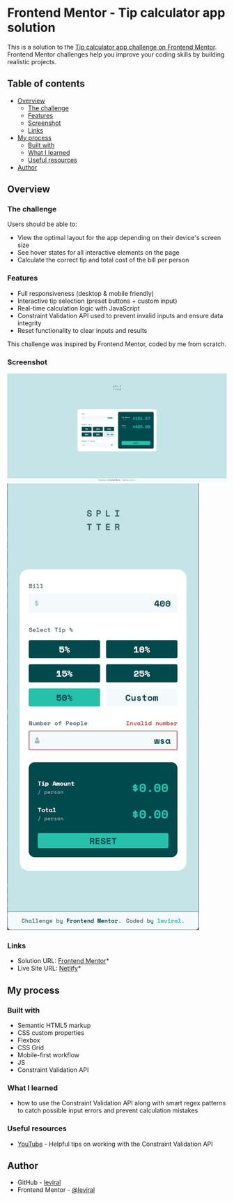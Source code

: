 # Frontend Mentor - Tip calculator app solution

This is a solution to the [Tip calculator app challenge on Frontend Mentor](https://www.frontendmentor.io/challenges/tip-calculator-app-ugJNGbJUX). Frontend Mentor challenges help you improve your coding skills by building realistic projects.

## Table of contents

- [Overview](#overview)
  - [The challenge](#the-challenge)
  - [Features](#features)
  - [Screenshot](#screenshot)
  - [Links](#links)
- [My process](#my-process)
  - [Built with](#built-with)
  - [What I learned](#what-i-learned)
  - [Useful resources](#useful-resources)
- [Author](#author)


## Overview

### The challenge

Users should be able to:

- View the optimal layout for the app depending on their device's screen size
- See hover states for all interactive elements on the page
- Calculate the correct tip and total cost of the bill per person

### Features

- Full responsiveness (desktop & mobile friendly)
- Interactive tip selection (preset buttons + custom input)
- Real-time calculation logic with JavaScript
- Constraint Validation API used to prevent invalid inputs and ensure data integrity
- Reset functionality to clear inputs and results

This challenge was inspired by Frontend Mentor, coded by me from scratch.

### Screenshot

![Homepage screenshot](./images/screenshot1.png "Click to view full size")
![Homepage screenshot](./images/screenshot2.png "Click to view full size")

### Links

- Solution URL: [Frontend Mentor]()*
- Live Site URL: [Netlify]()*


## My process

### Built with

- Semantic HTML5 markup
- CSS custom properties
- Flexbox
- CSS Grid
- Mobile-first workflow
- JS
- Constraint Validation API

### What I learned

- how to use the Constraint Validation API along with smart regex patterns to catch possible input errors and prevent calculation mistakes

### Useful resources

- [YouTube](https://youtu.be/h5qqmE83Tes?si=qInPvhmKzfRCFbl9) - Helpful tips on working with the Constraint Validation API


## Author

- GitHub - [leviral](https://github.com/leviral)
- Frontend Mentor - [@leviral](https://www.frontendmentor.io/profile/leviral)

